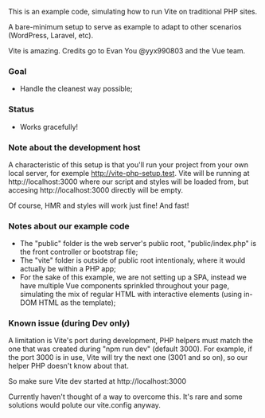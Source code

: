 This is an example code, simulating how to run Vite on traditional PHP sites.

A bare-minimum setup to serve as example to adapt to other scenarios (WordPress, Laravel, etc).

Vite is amazing. Credits go to Evan You @yyx990803 and the Vue team.

### Goal

- Handle the cleanest way possible;

### Status

- Works gracefully!

### Note about the development host

A characteristic of this setup is that you'll run your project from your own local server, for exemple http://vite-php-setup.test. Vite will be running at http://localhost:3000 where our script and styles will be loaded from, but accesing http://localhost:3000 directly will be empty.

Of course, HMR and styles will work just fine! And fast!

### Notes about our example code

- The "public" folder is the web server's public root, "public/index.php" is the front controller or bootstrap file;
- The "vite" folder is outside of public root intentionaly, where it would actually be within a PHP app;
- For the sake of this example, we are not setting up a SPA, instead we have multiple Vue components sprinkled throughout your page, simulating the mix of regular HTML with interactive elements (using in-DOM HTML as the template);

### Known issue (during Dev only)

A limitation is Vite's port during development, PHP helpers must match the one that was created during "npm run dev" (default 3000). For example, if the port 3000 is in use, Vite will try the next one (3001 and so on), so our helper PHP doesn't know about that.

So make sure Vite dev started at http://localhost:3000

Currently haven't thought of a way to overcome this. It's rare and some solutions would polute our vite.config anyway.
